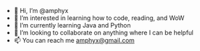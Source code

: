 - 👋 Hi, I’m @amphyx
- 👀 I’m interested in learning how to code, reading, and WoW 
- 🌱 I’m currently learning Java and Python
- 💞️ I’m looking to collaborate on anything where I can be helpful
- 📫 You can reach me amphyx@gmail.com

<!---
amphyx/amphyx is a ✨ special ✨ repository because its `README.md` (this file) appears on your GitHub profile.
You can click the Preview link to take a look at your changes.
--->
